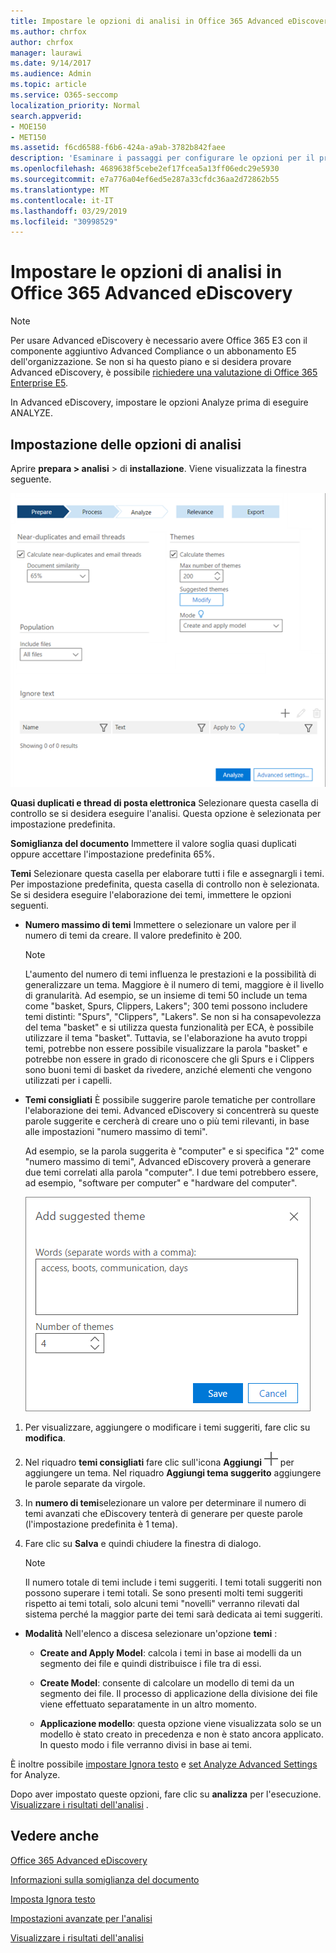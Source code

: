 ```yaml
---
title: Impostare le opzioni di analisi in Office 365 Advanced eDiscovery
ms.author: chrfox
author: chrfox
manager: laurawi
ms.date: 9/14/2017
ms.audience: Admin
ms.topic: article
ms.service: O365-seccomp
localization_priority: Normal
search.appverid:
- MOE150
- MET150
ms.assetid: f6cd6588-f6b6-424a-a9ab-3782b842faee
description: 'Esaminare i passaggi per configurare le opzioni per il processo di analisi in Office 365 Advanced eDiscovery, inclusi i quasi duplicati, i thread di posta elettronica e i temi.  '
ms.openlocfilehash: 4689638f5cebe2ef17fcea5a13ff06edc29e5930
ms.sourcegitcommit: e7a776a04ef6ed5e287a33cfdc36aa2d72862b55
ms.translationtype: MT
ms.contentlocale: it-IT
ms.lasthandoff: 03/29/2019
ms.locfileid: "30998529"
---
```

# <a name="set-analyze-options-in-office-365-advanced-ediscovery"></a>Impostare le opzioni di analisi in Office 365 Advanced eDiscovery

> [!NOTE]
> Per usare Advanced eDiscovery è necessario avere Office 365 E3 con il componente aggiuntivo Advanced Compliance o un abbonamento E5 dell'organizzazione. Se non si ha questo piano e si desidera provare Advanced eDiscovery, è possibile [richiedere una valutazione di Office 365 Enterprise E5](https://go.microsoft.com/fwlink/p/?LinkID=698279). 
  
In Advanced eDiscovery, impostare le opzioni Analyze prima di eseguire ANALYZE.
  
## <a name="set-analyze-options"></a>Impostazione delle opzioni di analisi

Aprire **prepara \> analisi** \> di **installazione**. Viene visualizzata la finestra seguente.
  
![Impostare opzioni di analisi](media/c3ec7a92-8484-4812-b98c-aa3eb740e5b7.png)
  
 **Quasi duplicati e thread di posta elettronica** Selezionare questa casella di controllo se si desidera eseguire l'analisi. Questa opzione è selezionata per impostazione predefinita. 
  
 **Somiglianza del documento** Immettere il valore soglia quasi duplicati oppure accettare l'impostazione predefinita 65%. 
  
 **Temi** Selezionare questa casella per elaborare tutti i file e assegnargli i temi. Per impostazione predefinita, questa casella di controllo non è selezionata. Se si desidera eseguire l'elaborazione dei temi, immettere le opzioni seguenti.
  
- **Numero massimo di temi** Immettere o selezionare un valore per il numero di temi da creare. Il valore predefinito è 200. 
    
    > [!NOTE]
    > L'aumento del numero di temi influenza le prestazioni e la possibilità di generalizzare un tema. Maggiore è il numero di temi, maggiore è il livello di granularità. Ad esempio, se un insieme di temi 50 include un tema come "basket, Spurs, Clippers, Lakers"; 300 temi possono includere temi distinti: "Spurs", "Clippers", "Lakers". Se non si ha consapevolezza del tema "basket" e si utilizza questa funzionalità per ECA, è possibile utilizzare il tema "basket". Tuttavia, se l'elaborazione ha avuto troppi temi, potrebbe non essere possibile visualizzare la parola "basket" e potrebbe non essere in grado di riconoscere che gli Spurs e i Clippers sono buoni temi di basket da rivedere, anziché elementi che vengono utilizzati per i capelli. 
  
- **Temi consigliati** È possibile suggerire parole tematiche per controllare l'elaborazione dei temi. Advanced eDiscovery si concentrerà su queste parole suggerite e cercherà di creare uno o più temi rilevanti, in base alle impostazioni "numero massimo di temi". 
    
    Ad esempio, se la parola suggerita è "computer" e si specifica "2" come "numero massimo di temi", Advanced eDiscovery proverà a generare due temi correlati alla parola "computer". I due temi potrebbero essere, ad esempio, "software per computer" e "hardware del computer". 
    
    ![Aggiungi tema suggerito](media/06e9ffd3-a76c-423b-b450-9e465eb9a02f.png)
  
1. Per visualizzare, aggiungere o modificare i temi suggeriti, fare clic su **modifica**.
    
2. Nel riquadro **temi consigliati** fare clic sull'icona **Aggiungi** ![icona](media/c2dd8b3a-5a22-412c-a7fa-143f5b2b5612.png) per aggiungere un tema. Nel riquadro **Aggiungi tema suggerito** aggiungere le parole separate da virgole. 
    
3. In **numero di temi**selezionare un valore per determinare il numero di temi avanzati che eDiscovery tenterà di generare per queste parole (l'impostazione predefinita è 1 tema).
    
4. Fare clic su **Salva** e quindi chiudere la finestra di dialogo. 
    
    > [!NOTE]
    > Il numero totale di temi include i temi suggeriti. I temi totali suggeriti non possono superare i temi totali. Se sono presenti molti temi suggeriti rispetto ai temi totali, solo alcuni temi "novelli" verranno rilevati dal sistema perché la maggior parte dei temi sarà dedicata ai temi suggeriti. 
  
- **Modalità** Nell'elenco a discesa selezionare un'opzione **temi** : 
    
  - **Create and Apply Model**: calcola i temi in base ai modelli da un segmento dei file e quindi distribuisce i file tra di essi.
    
  - **Create Model**: consente di calcolare un modello di temi da un segmento dei file. Il processo di applicazione della divisione dei file viene effettuato separatamente in un altro momento.
    
  - **Applicazione modello**: questa opzione viene visualizzata solo se un modello è stato creato in precedenza e non è stato ancora applicato. In questo modo i file verranno divisi in base ai temi.
    
È inoltre possibile [impostare Ignora testo](set-ignore-text-in-advanced-ediscovery.md) e [set Analyze Advanced Settings](set-analyze-advanced-settings-in-advanced-ediscovery.md) for Analyze. 
  
Dopo aver impostato queste opzioni, fare clic su **analizza** per l'esecuzione. [Visualizzare i risultati dell'analisi](view-analyze-results-in-advanced-ediscovery.md) . 
  
## <a name="see-also"></a>Vedere anche

[Office 365 Advanced eDiscovery](office-365-advanced-ediscovery.md)
  
[Informazioni sulla somiglianza del documento](understand-document-similarity-in-advanced-ediscovery.md)
  
[Imposta Ignora testo](set-ignore-text-in-advanced-ediscovery.md)
  
[Impostazioni avanzate per l'analisi](set-analyze-advanced-settings-in-advanced-ediscovery.md)
  
[Visualizzare i risultati dell'analisi](view-analyze-results-in-advanced-ediscovery.md)

